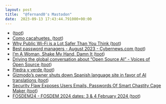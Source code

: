 ```yaml
---
layout: post
title:  "@fernand0's Mastodon"
date:  2023-09-13 17:43:44.791000+00:00
---
```

*  [ ](https://social.aguilera.soy/users/jorge) ([toot](https://mastodon.social/@fernand0/111059076696502227))
*  [Como cacahuetes. ](https://avecesunafoto.wordpress.com/2023/09/13/como-cacahuetes) ([toot](https://mastodon.social/@fernand0/111058940682943956))
*  [Why Public Wi-Fi is a Lot Safer Than You Think ](https://www.eff.org/deeplinks/2020/01/why-public-wi-fi-lot-safer-you-thin) ([toot](https://mastodon.social/@fernand0/111058708796545745))
*  [Best password managers - August 2023 - Cybernews.com  ](https://en.cybernews.com/lp/best-password-managers/?campaignId=14168563919) ([toot](https://mastodon.social/@fernand0/111058593660298098))
*  [I’m A Woman, Shake My Hand, Damn It ](https://deadspin.com/i-m-a-woman-shake-my-hand-damn-it-179688554) ([toot](https://mastodon.social/@fernand0/111058292388774090))
*  [Driving the global conversation about “Open Source AI” - Voices of Open Source ](https://blog.opensource.org/driving-the-global-conversation-about-open-source-ai) ([toot](https://mastodon.social/@fernand0/111057528305113813))
*  [Piedra y verde ](https://www.flickr.com/photos/fernand0/53158968665) ([toot](https://mastodon.social/@fernand0/111057357596209819))
*  [Gizmodo’s owner shuts down Spanish language site in favor of AI translations ](https://www.theverge.com/2023/9/1/23856029/gizmodo-shuts-down-spanish-language-site-ai-translation) ([toot](https://mastodon.social/@fernand0/111057300662430813))
*  [Security Flaw Exposes Users Emails, Passwords Of Smart Chastity Cage Maker ](https://zeenews.india.com/technology/security-flaw-exposes-users-emails-passwords-of-smart-chastity-cage-maker-2657242.htm) ([toot](https://mastodon.social/@fernand0/111057136281067973))
*  [FOSDEM24 - FOSDEM 2024 dates: 3 & 4 February 2024 ](https://fosdem.org/2024/news/2023-09-02-fosdem-2024-dates) ([toot](https://mastodon.social/@fernand0/111056879324403474))
